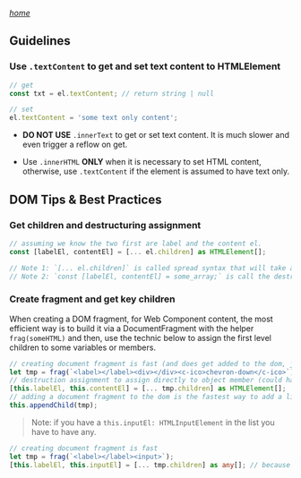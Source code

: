 _[home](../README.md)_

## Guidelines

### Use `.textContent` to get and set **text** content to HTMLElement

```ts
// get
const txt = el.textContent; // return string | null

// set
el.textContent = 'some text only content';
```

- **DO NOT USE** `.innerText` to get or set text content. It is much slower and even trigger a reflow on get. 

- Use `.innerHTML` **ONLY** when it is necessary to set HTML content, otherwise, use `.textContent` if the element is assumed to have text only.



## DOM Tips & Best Practices

### Get children and destructuring assignment

```ts
// assuming we know the two first are label and the content el. 
const [labelEl, contentEl] = [... el.children] as HTMLElement[];

// Note 1: `[... el.children]` is called spread syntax that will take a iterable object and "spread it" in an array
// Note 2: `const [labelEl, contentEl] = some_array;` is call the destructuring, which declare the variables and assign them in the values
```

### Create fragment and get key children

When creating a DOM fragment, for Web Component content, the most efficient way is to build it via a DocumentFragment with the helper `frag(someHTML)` and then, use the technic below to assign the first level children to some variables or members. 

```ts
// creating document fragment is fast (and does get added to the dom, just temporary memory)
let tmp = frag(`<label></label><div></div><c-ico>chevron-down</c-ico>`);
// destruction assignment to assign directly to object member (could have put in var with const [labelEl, contentEl])
[this.labelEl, this.contentEl] = [... tmp.children] as HTMLElement[];
// adding a document fragment to the dom is the fastest way to add a list of HTMLElement
this.appendChild(tmp);
```

> Note: if you have a `this.inputEl: HTMLInputElement` in the list you have to have any. 

```ts
// creating document fragment is fast
let tmp = frag(`<label></label><input>`);
[this.labelEl, this.inputEl] = [... tmp.children] as any[]; // because heterogeneous assignment (HTMLInputElement)
```
